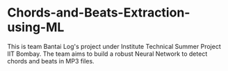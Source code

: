 # Chords-and-Beats-Extraction-using-ML
This is team Bantai Log's project under Institute Technical Summer Project IIT Bombay. The team aims to build a robust Neural Network to detect chords and beats in MP3 files.
